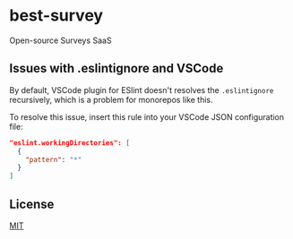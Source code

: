# best-survey

Open-source Surveys SaaS

## Issues with .eslintignore and VSCode

By default, VSCode plugin for ESlint doesn't resolves the `.eslintignore` recursively, which is a problem for monorepos like this.

To resolve this issue, insert this rule into your VSCode JSON configuration file:

```json
"eslint.workingDirectories": [
  {
    "pattern": "*"
  }
]
```

## License

[MIT](./LICENSE)
